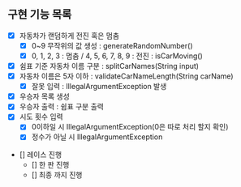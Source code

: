 ## 구현 기능 목록
- [x] 자동차가 랜덤하게 전진 혹은 멈춤 
  -[x] 0~9 무작위의 값 생성 : generateRandomNumber()
  -[x] 0, 1, 2, 3 : 멈춤 / 4, 5, 6, 7, 8, 9 : 전진 : isCarMoving()
- [x] 쉼표 기준 자동차 이름 구분 : splitCarNames(String input)
- [x] 자동차 이름은 5자 이하 : validateCarNameLength(String carName)
  -[x] 잘못 입력 : IllegalArgumentException 발생 
- [x] 우승자 목록 생성
- [x] 우승자 출력 : 쉼표 구분 출력
- [x] 시도 횟수 입력
  -[x] 0이하일 시 IllegalArgumentException(0은 따로 처리 할지 확인)
  -[x] 정수가 아닐 시 IllegalArgumentException
- [] 레이스 진행
  - [] 한 판 진행
  - [] 최종 까지 진행